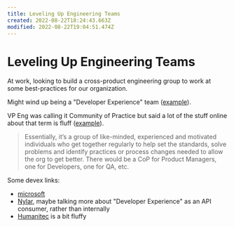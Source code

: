 ```yaml
---
title: Leveling Up Engineering Teams
created: 2022-08-22T18:24:43.663Z
modified: 2022-08-22T19:04:51.474Z
---
```


# Leveling Up Engineering Teams

At work, looking to build a cross-product engineering group to work at some best-practices for our organization.

Might wind up being a "Developer Experience" team ([example](https://microsoft.github.io/code-with-engineering-playbook/developer-experience/)).

VP Eng was calling it Community of Practice but said a lot of the stuff online about that term is fluff ([example](https://www.scaledagileframework.com/communities-of-practice/)).

> Essentially, it’s a group of like-minded, experienced and motivated individuals who get together regularly to help set the standards, solve problems and identify practices or process changes needed to allow the org to get better. There would be a CoP for Product Managers, one for Developers, one for QA, etc.


Some devex links:
- [microsoft](https://microsoft.github.io/code-with-engineering-playbook/developer-experience/)
- [Nylar](https://www.information-age.com/value-of-devex-how-starting-with-developers-can-boost-customer-experience-123499005/), maybe talking more about "Developer Experience" as an API consumer, rather than internally
- [Humanitec](https://humanitec.com/blog/developer-experience) is a bit fluffy

